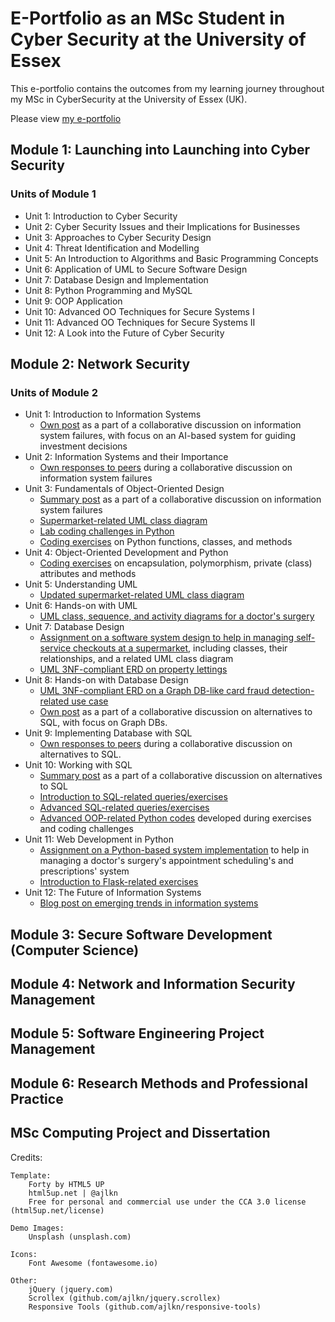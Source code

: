 # E-Portfolio as an MSc Student in Cyber Security at the University of Essex

This e-portfolio contains the outcomes from my learning journey throughout my MSc in CyberSecurity at the University of Essex (UK).
 
Please view [my e-portfolio](https://posifo1.github.io/e_portfolio/)


## Module 1: Launching into Launching into Cyber Security
### Units of Module 1
* Unit 1: Introduction to Cyber Security
* Unit 2: Cyber Security Issues and their Implications for Businesses
* Unit 3: Approaches to Cyber Security Design
* Unit 4: Threat Identification and Modelling
* Unit 5: An Introduction to Algorithms and Basic Programming Concepts
* Unit 6: Application of UML to Secure Software Design
* Unit 7: Database Design and Implementation
* Unit 8: Python Programming and MySQL
* Unit 9: OOP Application	
* Unit 10: Advanced OO Techniques for Secure Systems I
* Unit 11: Advanced OO Techniques for Secure Systems II
* Unit 12: A Look into the Future of Cyber Security

## Module 2: Network Security
### Units of Module 2
* Unit 1: Introduction to Information Systems
	- [Own post](https://github.com/marianne-manaog/oois-python-sql-uml/blob/main/src/unit_1_exercises/Information_system_failure_collaborative_discussion_unit_1.docx) as a part of a collaborative discussion on information system failures, with focus on an AI-based system for guiding investment decisions
* Unit 2: Information Systems and their Importance
	- [Own responses to peers](https://github.com/marianne-manaog/oois-python-sql-uml/blob/main/src/unit_2_exercises/Peer%20responses%20to%20collaborative%20discussion%20on%20Information%20Systems%20Failures.docx) during a collaborative discussion on information system failures
* Unit 3: Fundamentals of Object-Oriented Design
	- [Summary post](https://github.com/marianne-manaog/oois-python-sql-uml/blob/main/src/unit_3_exercises/summary_post/Summary_post_on_information_systems_failures.docx) as a part of a collaborative discussion on information system failures
	- [Supermarket-related UML class diagram](https://github.com/marianne-manaog/oois-python-sql-uml/tree/main/src/unit_3_exercises/uml_class_diagram)
	- [Lab coding challenges in Python](https://github.com/marianne-manaog/oois-python-sql-uml/tree/main/src/unit_3_exercises/lab_challenges)
	- [Coding exercises](https://github.com/marianne-manaog/oois-python-sql-uml/tree/main/src/unit_3_exercises) on Python functions, classes, and methods
* Unit 4: Object-Oriented Development and Python
	- [Coding exercises](https://github.com/marianne-manaog/oois-python-sql-uml/tree/main/src/unit_4_exercises) on encapsulation, polymorphism, private (class) attributes and methods
* Unit 5: Understanding UML
	- [Updated supermarket-related UML class diagram](https://github.com/marianne-manaog/oois-python-sql-uml/tree/main/src/unit_5_exercises)
* Unit 6: Hands-on with UML
	- [UML class, sequence, and activity diagrams for a doctor's surgery](https://github.com/marianne-manaog/oois-python-sql-uml/tree/main/src/unit_6_exercises)
* Unit 7: Database Design
	- [Assignment on a software system design to help in managing self-service checkouts at a supermarket](https://github.com/marianne-manaog/oois_system_design), including classes, their relationships, and a related UML class diagram
	- [UML 3NF-compliant ERD on property lettings](https://github.com/marianne-manaog/oois-python-sql-uml/tree/main/src/unit_7_exercises)
* Unit 8: Hands-on with Database Design
	- [UML 3NF-compliant ERD on a Graph DB-like card fraud detection-related use case](https://github.com/marianne-manaog/oois-python-sql-uml/blob/main/src/unit_8_exercises/unit_8_uml_erd_3nf_graph_db_card_fraud_detection.png)
	- [Own post](https://github.com/marianne-manaog/oois-python-sql-uml/blob/main/src/unit_8_exercises/Alternatives_to_SQL_collaborative_discussion.docx) as a part of a collaborative discussion on alternatives to SQL, with focus on Graph DBs.
* Unit 9: Implementing Database with SQL
	- [Own responses to peers](https://github.com/marianne-manaog/oois-python-sql-uml/blob/main/src/unit_9_exercises/Peer%20responses%20to%20collaborative%20discussion%20on%20Alternatives%20to%20SQL.docx) during a collaborative discussion on alternatives to SQL.
* Unit 10: Working with SQL
	- [Summary post](https://github.com/marianne-manaog/oois-python-sql-uml/blob/main/src/unit_10_exercises/Summary_post_unit_10_alternatives_to_SQL.docx) as a part of a collaborative discussion on alternatives to SQL
	- [Introduction to SQL-related queries/exercises](https://github.com/marianne-manaog/oois-python-sql-uml/tree/main/src/unit_10_exercises/intro_to_sql)
	- [Advanced SQL-related queries/exercises](https://github.com/marianne-manaog/oois-python-sql-uml/tree/main/src/unit_10_exercises/advanced_sql)
	- [Advanced OOP-related Python codes](https://github.com/marianne-manaog/oois-python-sql-uml/tree/main/src/unit_10_exercises/advanced_oop) developed during exercises and coding challenges
* Unit 11: Web Development in Python
	- [Assignment on a Python-based system implementation](https://github.com/marianne-manaog/oois_system_implementation) to help in managing a doctor's surgery's appointment scheduling's and prescriptions' system
	- [Introduction to Flask-related exercises](https://github.com/marianne-manaog/oois-python-sql-uml/tree/main/src/unit_11_exercises)
* Unit 12: The Future of Information Systems
	- [Blog post on emerging trends in information systems](https://github.com/marianne-manaog/oois-python-sql-uml/blob/main/src/unit_12_exercises/Blog_post_on_emerging_trends_in_information_systems_unit_12.docx)

## Module 3: Secure Software Development (Computer Science)


## Module 4: Network and Information Security Management


## Module 5: Software Engineering Project Management


## Module 6: Research Methods and Professional Practice


## MSc Computing Project and Dissertation


Credits:

	Template:
		Forty by HTML5 UP
		html5up.net | @ajlkn
		Free for personal and commercial use under the CCA 3.0 license (html5up.net/license)

	Demo Images:
		Unsplash (unsplash.com)

	Icons:
		Font Awesome (fontawesome.io)

	Other:
		jQuery (jquery.com)
		Scrollex (github.com/ajlkn/jquery.scrollex)
		Responsive Tools (github.com/ajlkn/responsive-tools)
